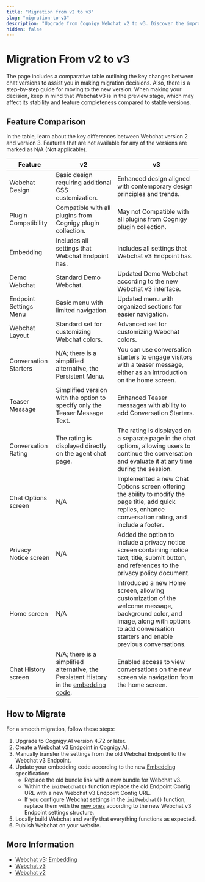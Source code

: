 ```yaml
---
title: "Migration from v2 to v3"
slug: "migration-to-v3"
description: "Upgrade from Cognigy Webchat v2 to v3. Discover the improvements with our comprehensive comparison table highlighting key changes between chat versions. Use a step-by-step guide to seamlessly transition to the latest version."
hidden: false
---
```


# Migration From v2 to v3

The page includes a comparative table outlining the key changes between chat versions to assist you in making migration decisions. 
Also, there is a step-by-step guide for moving to the new version. When making your decision, keep in mind that Webchat v3 is in the preview stage, which may affect its stability and feature completeness compared to stable versions.

## Feature Comparison

In the table, learn about the key differences between Webchat version 2 and version 3.
Features that are not available for any of the versions are marked as N/A (Not applicable).

| Feature                | v2                                                                                                                                                                       | v3                                                                                                                                                                                           |
|------------------------|--------------------------------------------------------------------------------------------------------------------------------------------------------------------------|----------------------------------------------------------------------------------------------------------------------------------------------------------------------------------------------|
| Webchat Design         | Basic design requiring additional CSS customization.                                                                                                                     | Enhanced design aligned with contemporary design principles and trends.                                                                                                                      |
| Plugin Compatibility   | Compatible with all plugins from Cognigy plugin collection.                                                                                                              | May not Compatible with all plugins from Cognigy plugin collection.                                                                                                                          |
| Embedding              | Includes all settings that Webchat Endpoint has.                                                                                                                         | Includes all settings that Webchat v3 Endpoint has.                                                                                                                                          |
| Demo Webchat           | Standard Demo Webchat.                                                                                                                                                   | Updated Demo Webchat according to the new Webchat v3 interface.                                                                                                                              |
| Endpoint Settings Menu | Basic menu with limited navigation.                                                                                                                                      | Updated menu with organized sections for easier navigation.                                                                                                                                  |
| Webchat Layout         | Standard set for customizing Webchat colors.                                                                                                                             | Advanced set for customizing Webchat colors.                                                                                                                                                 |
| Conversation Starters  | N/A; there is a simplified alternative, the Persistent Menu.                                                                                                             | You can use conversation starters to engage visitors with a teaser message, either as an introduction on the home screen.                                                                    |
| Teaser Message         | Simplified version with the option to specify only the Teaser Message Text.                                                                                              | Enhanced Teaser messages with ability to add Conversation Starters.                                                                                                                          |
| Conversation Rating    | The rating is displayed directly on the agent chat page.                                                                                                                 | The rating is displayed on a separate page in the chat options, allowing users to continue the conversation and evaluate it at any time during the session.                                  |
| Chat Options screen    | N/A                                                                                                                                                                      | Implemented a new Chat Options screen offering the ability to modify the page title, add quick replies, enhance conversation rating, and include a footer.                                   |
| Privacy Notice screen  | N/A                                                                                                                                                                      | Added the option to include a privacy notice screen containing notice text, title, submit button, and references to the privacy policy document.                                             |
| Home screen            | N/A                                                                                                                                                                      | Introduced a new Home screen, allowing customization of the welcome message, background color, and image, along with options to add conversation starters and enable previous conversations. |
| Chat History screen    | N/A; there is a simplified alternative, the Persistent History in the [embedding code](https://github.com/Cognigy/WebchatWidget/blob/master/docs/persistent-history.md). | Enabled access to view conversations on the new screen via navigation from the home screen.                                                                                                  |

## How to Migrate

For a smooth migration, follow these steps:

1. Upgrade to Cognigy.AI version 4.72 or later. 
2. Create a [Webchat v3 Endpoint](v3/configuration.md) in Cognigy.AI. 
3. Manually transfer the settings from the old Webchat Endpoint to the Webchat v3 Endpoint.
4. Update your embedding code according to the new [Embedding](https://github.com/Cognigy/WebchatWidget/blob/v3/docs/embedding.md) specification:
    - Replace the old bundle link with a new bundle for Webchat v3.
    - Within the `initWebchat()` function replace the old Endpoint Config URL with a new Webchat v3 Endpoint Config URL.
    - If you configure Webchat settings in the `initWebchat()` function, replace them with the [new ones](https://github.com/Cognigy/WebchatWidget/blob/v3/docs/embedding.md#client-side-configuration) according to the new Webchat v3 Endpoint settings structure.
5. Locally build Webchat and verify that everything functions as expected. 
6. Publish Webchat on your website.

## More Information

- [Webchat v3: Embedding](v3/embedding.md)
- [Webchat v3](v3/overview.md)
- [Webchat v2](v2/overview.md)